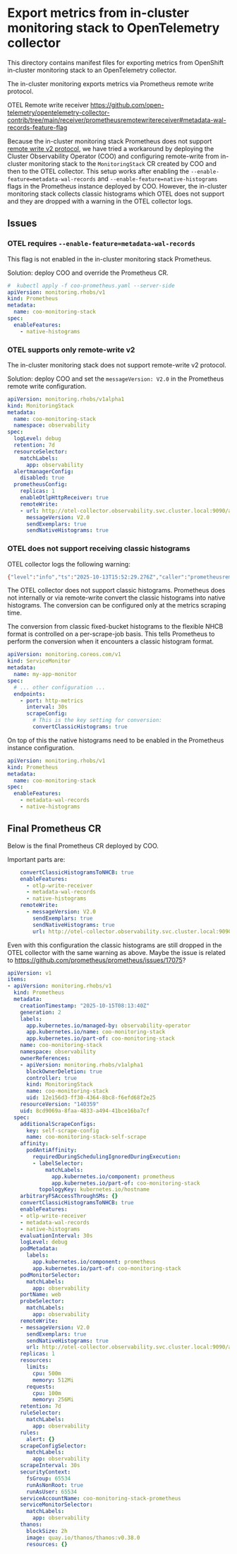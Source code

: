 # Export metrics from in-cluster monitoring stack to OpenTelemetry collector

This directory contains manifest files for exporting metrics from OpenShift in-cluster monitoring stack to an OpenTelemetry collector.

The in-cluster monitoring exports metrics via Prometheus remote write protocol.

OTEL Remote write receiver https://github.com/open-telemetry/opentelemetry-collector-contrib/tree/main/receiver/prometheusremotewritereceiver#metadata-wal-records-feature-flag


Because the in-cluster monitoring stack Prometheus does not support [remote write v2 protocol](https://issues.redhat.com/browse/OBSDA-1241),
we have tried a workaround by deploying the Cluster Observability Operator (COO) and configuring remote-write from in-cluster monitoring stack to the `MonitoringStack` CR created by COO and then to the OTEL collector.
This setup works after enabling the `--enable-feature=metadata-wal-records` and `--enable-feature=native-histograms` flags in the Prometheus instance deployed by COO.
However, the in-cluster monitoring stack collects classic histograms which OTEL does not support and they are dropped with a warning in the OTEL collector logs.

## Issues

### OTEL requires `--enable-feature=metadata-wal-records`

This flag is not enabled in the in-cluster monitoring stack Prometheus.

Solution: deploy COO and override the Prometheus CR.

```yaml
#  kubectl apply -f coo-prometheus.yaml --server-side
apiVersion: monitoring.rhobs/v1
kind: Prometheus
metadata:
  name: coo-monitoring-stack
spec:
  enableFeatures:
    - native-histograms
```

### OTEL supports only remote-write v2

The in-cluster monitoring stack does not support remote-write v2 protocol.

Solution: deploy COO and set the `messageVersion: V2.0` in the Prometheus remote write configuration.

```yaml
apiVersion: monitoring.rhobs/v1alpha1
kind: MonitoringStack
metadata:
  name: coo-monitoring-stack
  namespace: observability
spec:
  logLevel: debug
  retention: 7d
  resourceSelector:
    matchLabels:
      app: observability
  alertmanagerConfig:
    disabled: true
  prometheusConfig:
    replicas: 1
    enableOtlpHttpReceiver: true
    remoteWrite:
    - url: http://otel-collector.observability.svc.cluster.local:9090/api/v1/write
      messageVersion: V2.0
      sendExemplars: true
      sendNativeHistograms: true
```

### OTEL does not support receiving classic histograms

OTEL collector logs the following warning:
```bash
{"level":"info","ts":"2025-10-13T15:52:29.276Z","caller":"prometheusremotewritereceiver@v0.136.0/receiver.go:407","msg":"Dropping classic histogram series. Please configure Prometheus to convert classic histograms into Native Histograms Custom Buckets","resource":{"service.instance.id":"7e80f7b9-6f86-4469-bbec-44f99c44883c","service.name":"otelcol-contrib","service.version":"0.136.0"},"otelcol.component.id":"prometheusremotewrite","otelcol.component.kind":"receiver","otelcol.signal":"metrics","timeseries":"prometheus_http_response_size_bytes_bucket"}
```

The OTEL collector does not support classic histograms. Prometheus does not internally or via remote-write convert the classic histograms into native histograms.
The conversion can be configured only at the metrics scraping time.


The conversion from classic fixed-bucket histograms to the flexible NHCB format is controlled on a per-scrape-job basis. This tells Prometheus to perform the conversion when it encounters a classic histogram format.

```yaml
apiVersion: monitoring.coreos.com/v1
kind: ServiceMonitor
metadata:
  name: my-app-monitor
spec:
  # ... other configuration ...
  endpoints:
    - port: http-metrics
      interval: 30s
      scrapeConfig:
        # This is the key setting for conversion:
        convertClassicHistograms: true 
```

On top of this the native histograms need to be enabled in the Prometheus instance configuration.

```yaml
apiVersion: monitoring.rhobs/v1
kind: Prometheus
metadata:
  name: coo-monitoring-stack
spec:
  enableFeatures:
    - metadata-wal-records
    - native-histograms
```

## Final Prometheus CR

Below is the final Prometheus CR deployed by COO.

Important parts are:
```yaml
    convertClassicHistogramsToNHCB: true
    enableFeatures:
      - otlp-write-receiver
      - metadata-wal-records
      - native-histograms
    remoteWrite:
      - messageVersion: V2.0
        sendExemplars: true
        sendNativeHistograms: true
        url: http://otel-collector.observability.svc.cluster.local:9090/api/v1/write
```

Even with this configuration the classic histograms are still dropped in the OTEL collector with the same warning as above.
Maybe the issue is related to https://github.com/prometheus/prometheus/issues/17075?


```yaml
apiVersion: v1
items:
- apiVersion: monitoring.rhobs/v1
  kind: Prometheus
  metadata:
    creationTimestamp: "2025-10-15T08:13:40Z"
    generation: 2
    labels:
      app.kubernetes.io/managed-by: observability-operator
      app.kubernetes.io/name: coo-monitoring-stack
      app.kubernetes.io/part-of: coo-monitoring-stack
    name: coo-monitoring-stack
    namespace: observability
    ownerReferences:
    - apiVersion: monitoring.rhobs/v1alpha1
      blockOwnerDeletion: true
      controller: true
      kind: MonitoringStack
      name: coo-monitoring-stack
      uid: 12e156d3-ff30-4364-8bc8-f6efd68f2e25
    resourceVersion: "140359"
    uid: 8cd9069a-8faa-4833-a494-41bce16ba7cf
  spec:
    additionalScrapeConfigs:
      key: self-scrape-config
      name: coo-monitoring-stack-self-scrape
    affinity:
      podAntiAffinity:
        requiredDuringSchedulingIgnoredDuringExecution:
        - labelSelector:
            matchLabels:
              app.kubernetes.io/component: prometheus
              app.kubernetes.io/part-of: coo-monitoring-stack
          topologyKey: kubernetes.io/hostname
    arbitraryFSAccessThroughSMs: {}
    convertClassicHistogramsToNHCB: true
    enableFeatures:
    - otlp-write-receiver
    - metadata-wal-records
    - native-histograms
    evaluationInterval: 30s
    logLevel: debug
    podMetadata:
      labels:
        app.kubernetes.io/component: prometheus
        app.kubernetes.io/part-of: coo-monitoring-stack
    podMonitorSelector:
      matchLabels:
        app: observability
    portName: web
    probeSelector:
      matchLabels:
        app: observability
    remoteWrite:
    - messageVersion: V2.0
      sendExemplars: true
      sendNativeHistograms: true
      url: http://otel-collector.observability.svc.cluster.local:9090/api/v1/write
    replicas: 1
    resources:
      limits:
        cpu: 500m
        memory: 512Mi
      requests:
        cpu: 100m
        memory: 256Mi
    retention: 7d
    ruleSelector:
      matchLabels:
        app: observability
    rules:
      alert: {}
    scrapeConfigSelector:
      matchLabels:
        app: observability
    scrapeInterval: 30s
    securityContext:
      fsGroup: 65534
      runAsNonRoot: true
      runAsUser: 65534
    serviceAccountName: coo-monitoring-stack-prometheus
    serviceMonitorSelector:
      matchLabels:
        app: observability
    thanos:
      blockSize: 2h
      image: quay.io/thanos/thanos:v0.38.0
      resources: {}
```